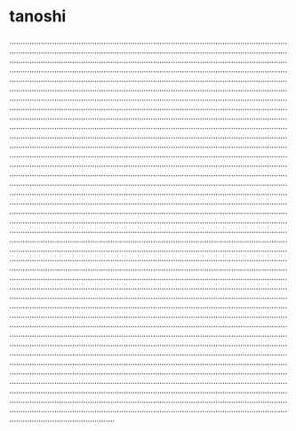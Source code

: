 # tanoshi
...............................................................................................................................................................................................................................................................................................................................................................................................................................................................................................................................................................................................................................................................................................................................................................................................................................................................................................................................................................................................................................................................................................................................................................................................................................................................................................................................................................................................................................................................................................................................................................................................................................................................................................................................................................................................................................................................................................................................................................................................................................................................................................................................................................................................................................................................................................................................................................................................................................................................................................................................................................................................................................................................................................................................................................................................................................................................................................................................................................................................................................................................................................................................................................................................................................................................................................................................................................................................................................................................................................................................................................................................................................................................................................................................................................................................................................................................................................................................................................................................................................................................................................................................................................................................................................................................................................................................................................................................................................................................................................................................................................................................................................................................................................................................................................................................................................................................................................................................................................................................................................................................................................................................................................................................................